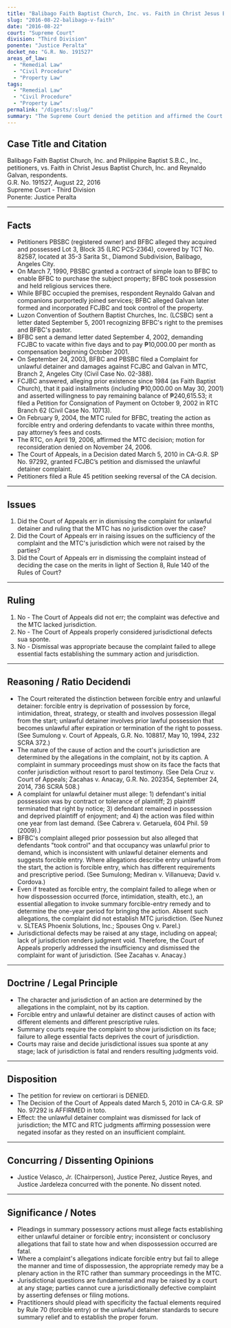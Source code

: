 ```yaml
---
title: "Balibago Faith Baptist Church, Inc. vs. Faith in Christ Jesus Baptist Church, Inc."
slug: "2016-08-22-balibago-v-faith"
date: "2016-08-22"
court: "Supreme Court"
division: "Third Division"
ponente: "Justice Peralta"
docket_no: "G.R. No. 191527"
areas_of_law:
  - "Remedial Law"
  - "Civil Procedure"
  - "Property Law"
tags:
  - "Remedial Law"
  - "Civil Procedure"
  - "Property Law"
permalink: "/digests/:slug/"
summary: "The Supreme Court denied the petition and affirmed the Court of Appeals' dismissal of an unlawful detainer complaint, holding the complaint was defective because its allegations described forcible entry without stating when or how dispossession occurred, thus depriving the MTC of jurisdiction."
---
```


## Case Title and Citation

Balibago Faith Baptist Church, Inc. and Philippine Baptist S.B.C., Inc., petitioners, vs. Faith in Christ Jesus Baptist Church, Inc. and Reynaldo Galvan, respondents.  
G.R. No. 191527, August 22, 2016  
Supreme Court - Third Division  
Ponente: Justice Peralta

---

## Facts

- Petitioners PBSBC (registered owner) and BFBC alleged they acquired and possessed Lot 3, Block 35 (LRC PCS-2364), covered by TCT No. 82587, located at 35-3 Sarita St., Diamond Subdivision, Balibago, Angeles City.  
- On March 7, 1990, PBSBC granted a contract of simple loan to BFBC to enable BFBC to purchase the subject property; BFBC took possession and held religious services there.  
- While BFBC occupied the premises, respondent Reynaldo Galvan and companions purportedly joined services; BFBC alleged Galvan later formed and incorporated FCJBC and took control of the property.  
- Luzon Convention of Southern Baptist Churches, Inc. (LCSBC) sent a letter dated September 5, 2001 recognizing BFBC's right to the premises and BFBC's pastor.  
- BFBC sent a demand letter dated September 4, 2002, demanding FCJBC to vacate within five days and to pay ₱10,000.00 per month as compensation beginning October 2001.  
- On September 24, 2003, BFBC and PBSBC filed a Complaint for unlawful detainer and damages against FCJBC and Galvan in MTC, Branch 2, Angeles City (Civil Case No. 02-388).  
- FCJBC answered, alleging prior existence since 1984 (as Faith Baptist Church), that it paid installments (including ₱10,000.00 on May 30, 2001) and asserted willingness to pay remaining balance of ₱240,615.53; it filed a Petition for Consignation of Payment on October 9, 2002 in RTC Branch 62 (Civil Case No. 10713).  
- On February 9, 2004, the MTC ruled for BFBC, treating the action as forcible entry and ordering defendants to vacate within three months, pay attorney’s fees and costs.  
- The RTC, on April 19, 2006, affirmed the MTC decision; motion for reconsideration denied on November 24, 2006.  
- The Court of Appeals, in a Decision dated March 5, 2010 in CA-G.R. SP No. 97292, granted FCJBC’s petition and dismissed the unlawful detainer complaint.  
- Petitioners filed a Rule 45 petition seeking reversal of the CA decision.

---

## Issues

1. Did the Court of Appeals err in dismissing the complaint for unlawful detainer and ruling that the MTC has no jurisdiction over the case?  
2. Did the Court of Appeals err in raising issues on the sufficiency of the complaint and the MTC's jurisdiction which were not raised by the parties?  
3. Did the Court of Appeals err in dismissing the complaint instead of deciding the case on the merits in light of Section 8, Rule 140 of the Rules of Court?

---

## Ruling

1. No - The Court of Appeals did not err; the complaint was defective and the MTC lacked jurisdiction.  
2. No - The Court of Appeals properly considered jurisdictional defects sua sponte.  
3. No - Dismissal was appropriate because the complaint failed to allege essential facts establishing the summary action and jurisdiction.

---

## Reasoning / Ratio Decidendi

- The Court reiterated the distinction between forcible entry and unlawful detainer: forcible entry is deprivation of possession by force, intimidation, threat, strategy, or stealth and involves possession illegal from the start; unlawful detainer involves prior lawful possession that becomes unlawful after expiration or termination of the right to possess. (See Sumulong v. Court of Appeals, G.R. No. 108817, May 10, 1994, 232 SCRA 372.)  
- The nature of the cause of action and the court's jurisdiction are determined by the allegations in the complaint, not by its caption. A complaint in summary proceedings must show on its face the facts that confer jurisdiction without resort to parol testimony. (See Dela Cruz v. Court of Appeals; Zacahas v. Anacay, G.R. No. 202354, September 24, 2014, 736 SCRA 508.)  
- A complaint for unlawful detainer must allege: 1) defendant's initial possession was by contract or tolerance of plaintiff; 2) plaintiff terminated that right by notice; 3) defendant remained in possession and deprived plaintiff of enjoyment; and 4) the action was filed within one year from last demand. (See Cabrera v. Getaruela, 604 Phil. 59 (2009).)  
- BFBC's complaint alleged prior possession but also alleged that defendants "took control" and that occupancy was unlawful prior to demand, which is inconsistent with unlawful detainer elements and suggests forcible entry. Where allegations describe entry unlawful from the start, the action is forcible entry, which has different requirements and prescriptive period. (See Sumulong; Mediran v. Villanueva; David v. Cordova.)  
- Even if treated as forcible entry, the complaint failed to allege when or how dispossession occurred (force, intimidation, stealth, etc.), an essential allegation to invoke summary forcible-entry remedy and to determine the one-year period for bringing the action. Absent such allegations, the complaint did not establish MTC jurisdiction. (See Nunez v. SLTEAS Phoenix Solutions, Inc.; Spouses Ong v. Parel.)  
- Jurisdictional defects may be raised at any stage, including on appeal; lack of jurisdiction renders judgment void. Therefore, the Court of Appeals properly addressed the insufficiency and dismissed the complaint for want of jurisdiction. (See Zacahas v. Anacay.)

---

## Doctrine / Legal Principle

- The character and jurisdiction of an action are determined by the allegations in the complaint, not by its caption.  
- Forcible entry and unlawful detainer are distinct causes of action with different elements and different prescriptive rules.  
- Summary courts require the complaint to show jurisdiction on its face; failure to allege essential facts deprives the court of jurisdiction.  
- Courts may raise and decide jurisdictional issues sua sponte at any stage; lack of jurisdiction is fatal and renders resulting judgments void.

---

## Disposition

- The petition for review on certiorari is DENIED.  
- The Decision of the Court of Appeals dated March 5, 2010 in CA-G.R. SP No. 97292 is AFFIRMED in toto.  
- Effect: the unlawful detainer complaint was dismissed for lack of jurisdiction; the MTC and RTC judgments affirming possession were negated insofar as they rested on an insufficient complaint.

---

## Concurring / Dissenting Opinions

- Justice Velasco, Jr. (Chairperson), Justice Perez, Justice Reyes, and Justice Jardeleza concurred with the ponente. No dissent noted.

---

## Significance / Notes

- Pleadings in summary possessory actions must allege facts establishing either unlawful detainer or forcible entry; inconsistent or conclusory allegations that fail to state how and when dispossession occurred are fatal.  
- Where a complaint's allegations indicate forcible entry but fail to allege the manner and time of dispossession, the appropriate remedy may be a plenary action in the RTC rather than summary proceedings in the MTC.  
- Jurisdictional questions are fundamental and may be raised by a court at any stage; parties cannot cure a jurisdictionally defective complaint by asserting defenses or filing motions.  
- Practitioners should plead with specificity the factual elements required by Rule 70 (forcible entry) or the unlawful detainer standards to secure summary relief and to establish the proper forum.
